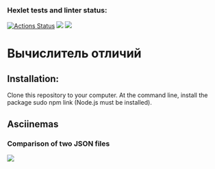 ### Hexlet tests and linter status:

[![Actions Status](https://github.com/StKaterina/frontend-project-lvl2/workflows/hexlet-check/badge.svg)](https://github.com/StKaterina/frontend-project-lvl2/actions)
<a href="https://codeclimate.com/github/StKaterina/frontend-project-lvl2"><img src="https://api.codeclimate.com/v1/badges/a99a88d28ad37a79dbf6/maintainability" /></a>
<a href="https://codeclimate.com/github/StKaterina/frontend-project-lvl2/test_coverage"><img src="https://api.codeclimate.com/v1/badges/3d443cc6d14e46e11ba5/test_coverage" /></a>

<h1>Вычислитель отличий</h1>
<h2>Installation:</h2>
<p>Clone this repository to your computer. At the command line, install the package sudo npm link (Node.js must be installed).</p>
<h2>Asciinemas</h2>
<h3>Comparison of two JSON files</h3>
<a href="https://asciinema.org/a/subt7xLn7VLvWhHVM3qxZVQ6E" target="_blank"><img src="https://asciinema.org/a/subt7xLn7VLvWhHVM3qxZVQ6E.svg" /></a>
